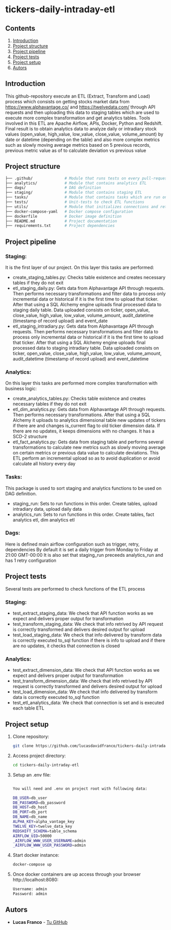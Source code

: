 # tickers-daily-intraday-etl

## Contents
1. [Introduction](#introduction)
2. [Project structure](#project_structure)
3. [Project pipeline](#project_pipeline)
4. [Project tests](#project_tests)
5. [Project setup](#configuration)
5. [Autors](#autors)

## Introduction

This github-repository execute an ETL (Extract, Transform and Load) process which consists on getting stocks market data from https://www.alphavantage.co/ and https://twelvedata.com/ through API requests and then uploading this data to staging tables which are used to execute more complex transformation and get analytics tables. Tools involved in this ETL are Apache Airflow, APIs, Docker, Python and Redshift.
Final result is to obtain analytics data to analyze daily or intradiary stock values (open_value, high_value, low_value, close_value, volume_amount) by date or datetime (depending on the table) and also more complex metrics such as slowly moving average metrics based on 5 previous records, previous metric value as of to calculate deviation vs previous value

## Project structure 

```bash
├── .github/              # Module that runs tests on every pull-request and push to main
├── analytics/            # Module that contains analytics ETL
├── dags/                 # DAG definition
├── staging/              # Module that contains staging ETL
├── tasks/                # Module that contains tasks which are run on DAG
├── tests/                # Unit-tests to check ETL functions
├── utils/                # Module that initializes connections and retrieves enviroment variables
├── docker-compose-yaml   # Docker compose configuration
├── dockerfile            # Docker image definition
├── README.md             # Project documentation
├── requirements.txt      # Project dependencies
```

## Project pipeline 

### Staging:

It is the first layer of our project. On this layer this tasks are performed: 

- create_staging_tables.py: Checks table existence and creates necessary tables if they do not exit
- etl_staging_daily.py: Gets data from Alphavantage API through requests. Then performs necessary transformations and filter data to process only incremental data or historical if it is the first time to upload that ticker. After that using a SQL Alchemy engine uploads final processed data to staging daily table. Data uploaded consists on ticker, open_value, close_value, high_value, low_value, volume_amount, audit_datetime (timestamp of record upload) and event_date
- etl_staging_intradiary.py: Gets data from Alphavantage API through requests. Then performs necessary transformations and filter data to process only incremental data or historical if it is the first time to upload that ticker. After that using a SQL Alchemy engine uploads final processed data to staging intradiary table. Data uploaded consists on ticker, open_value, close_value, high_value, low_value, volume_amount, audit_datetime (timestamp of record upload) and event_datetime

### Analytics:

On this layer this tasks are performed more complex transformation with business logic: 

- create_analytics_tables.py: Checks table existence and creates necessary tables if they do not exit
- etl_dim_analytics.py: Gets data from Alphavantage API through requests. Then performs necessary transformations. After that using a SQL Alchemy it uploads to analytics dimensional table new updates of tickers if there are and changes is_current flag to old ticker dimension data. If there are no updates, it keeps dimensions with no changes. It has a SCD-2 structure 
- etl_fact_analytics.py: Gets data from staging table and performs several transformations to calculate new metrics such as slowly moving average on certain metrics or previous data value to calculate deviations. This ETL perform an incremental upload so as to avoid duplication or avoid calculate all history every day

### Tasks: 

This package is used to sort staging and analytics functions to be used on DAG definition.

- staging_run: Sets to run functions in this order. Create tables, upload intradiary data, upload daily data
- analytics_run: Sets to run functions in this order. Create tables, fact analytics etl, dim analytics etl

### Dags:

Here is defined main airflow configuration such as trigger, retry, dependencies
By default it is set a daily trigger from Monday to Friday at 21:00 GMT-00:00
It is also set that staging_run preceeds analytics_run and has 1 retry configuration

## Project tests 

Several tests are performed to check functions of the ETL process

### Staging:

- test_extract_staging_data: We check that API function works as we expect and delivers proper output for transformation
- test_transform_staging_data: We check that info retrived by API request is correctly transformed and delivers desired output for upload
- test_load_staging_data: We check that info delivered by transform data is correctly executed to_sql function if there is info to upload and if there are no updates, it checks that connection is closed

### Analytics:

- test_extract_dimension_data: We check that API function works as we expect and delivers proper output for transformation
- test_transform_dimension_data: We check that info retrived by API request is correctly transformed and delivers desired output for upload
- test_load_dimension_data: We check that info delivered by transform data is correctly executed to_sql function
- test_etl_analytics_data: We check that connection is set and is executed each table ETL

## Project setup

1. Clone repository:
    ```bash
    git clone https://github.com/lucasdavidfranco/tickers-daily-intraday-etl.git
    ```

2. Access project directory:
    ```bash
    cd tickers-daily-intraday-etl
    ```

3. Setup an .env file:
    ```bash

    You will need and .env on project root with following data:
    
    DB_USER=db_user
    DB_PASSWORD=db_password
    DB_HOST=db_host
    DB_PORT=db_port
    DB_NAME=db_name
    ALPHA_KEY=alpha_vantage_key
    TWELVE_KEY=twelve_data_key
    REDSHIFT_SCHEMA=table_schema
    AIRFLOW_UID=50000
    _AIRFLOW_WWW_USER_USERNAME=admin
    _AIRFLOW_WWW_USER_PASSWORD=admin
    
    ```

4. Start docker instance:
    ```bash
    docker-compose up
    ```

5. Once docker containers are up access through your browser http://localhost:8080:
    ```bash
    Username: admin
    Password: admin
    ```

## Autors

- **Lucas Franco** - [Tu GitHub](https://github.com/lucasdavidfranco)


